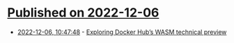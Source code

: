 # [Published on 2022-12-06](index.md)

* [2022-12-06, 10:47:48](https://lobste.rs/s/6rbszn/exploring_docker_hub_s_wasm_technical) - [Exploring Docker Hub’s WASM technical preview](https://medium.com/@shyamsundarb/exploring-docker-hubs-wasm-technical-preview-76de28c3b1b4)

